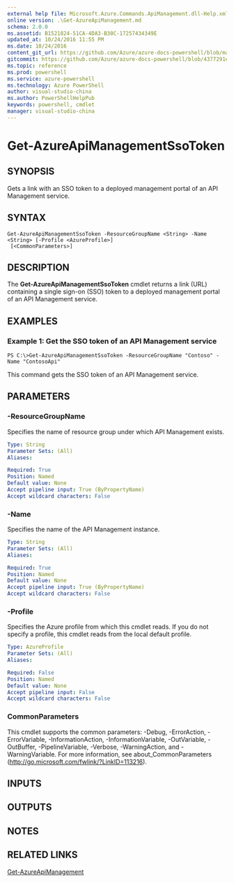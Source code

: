 ```yaml
---
external help file: Microsoft.Azure.Commands.ApiManagement.dll-Help.xml
online version: .\Get-AzureApiManagement.md
schema: 2.0.0
ms.assetid: B1521824-51CA-4DA3-B30C-17257434349E
updated_at: 10/24/2016 11:55 PM
ms.date: 10/24/2016
content_git_url: https://github.com/Azure/azure-docs-powershell/blob/master/azureps-cmdlets-docs/ResourceManager/AzureRM.ApiManagement/v0.9.8/Get-AzureApiManagementSsoToken.md
gitcommit: https://github.com/Azure/azure-docs-powershell/blob/4377291ee360e58e2c1c5d644155daf6a0279055/azureps-cmdlets-docs/ResourceManager/AzureRM.ApiManagement/v0.9.8/Get-AzureApiManagementSsoToken.md
ms.topic: reference
ms.prod: powershell
ms.service: azure-powershell
ms.technology: Azure PowerShell
author: visual-studio-china
ms.author: PowerShellHelpPub
keywords: powershell, cmdlet
manager: visual-studio-china
---
```


# Get-AzureApiManagementSsoToken

## SYNOPSIS
Gets a link with an SSO token to a deployed management portal of an API Management service.

## SYNTAX

```
Get-AzureApiManagementSsoToken -ResourceGroupName <String> -Name <String> [-Profile <AzureProfile>]
 [<CommonParameters>]
```

## DESCRIPTION
The **Get-AzureApiManagementSsoToken** cmdlet returns a link (URL) containing a single sign-on (SSO) token to a deployed management portal of an API Management service.

## EXAMPLES

### Example 1: Get the SSO token of an API Management service
```
PS C:\>Get-AzureApiManagementSsoToken -ResourceGroupName "Contoso" -Name "ContosoApi"
```

This command gets the SSO token of an API Management service.

## PARAMETERS

### -ResourceGroupName
Specifies the name of resource group under which API Management exists.

```yaml
Type: String
Parameter Sets: (All)
Aliases: 

Required: True
Position: Named
Default value: None
Accept pipeline input: True (ByPropertyName)
Accept wildcard characters: False
```

### -Name
Specifies the name of the API Management instance.

```yaml
Type: String
Parameter Sets: (All)
Aliases: 

Required: True
Position: Named
Default value: None
Accept pipeline input: True (ByPropertyName)
Accept wildcard characters: False
```

### -Profile
Specifies the Azure profile from which this cmdlet reads.
If you do not specify a profile, this cmdlet reads from the local default profile.

```yaml
Type: AzureProfile
Parameter Sets: (All)
Aliases: 

Required: False
Position: Named
Default value: None
Accept pipeline input: False
Accept wildcard characters: False
```

### CommonParameters
This cmdlet supports the common parameters: -Debug, -ErrorAction, -ErrorVariable, -InformationAction, -InformationVariable, -OutVariable, -OutBuffer, -PipelineVariable, -Verbose, -WarningAction, and -WarningVariable. For more information, see about_CommonParameters (http://go.microsoft.com/fwlink/?LinkID=113216).

## INPUTS

## OUTPUTS

## NOTES

## RELATED LINKS

[Get-AzureApiManagement](xref:ResourceManager/AzureRM.ApiManagement/v0.9.8/Get-AzureApiManagement.md)


